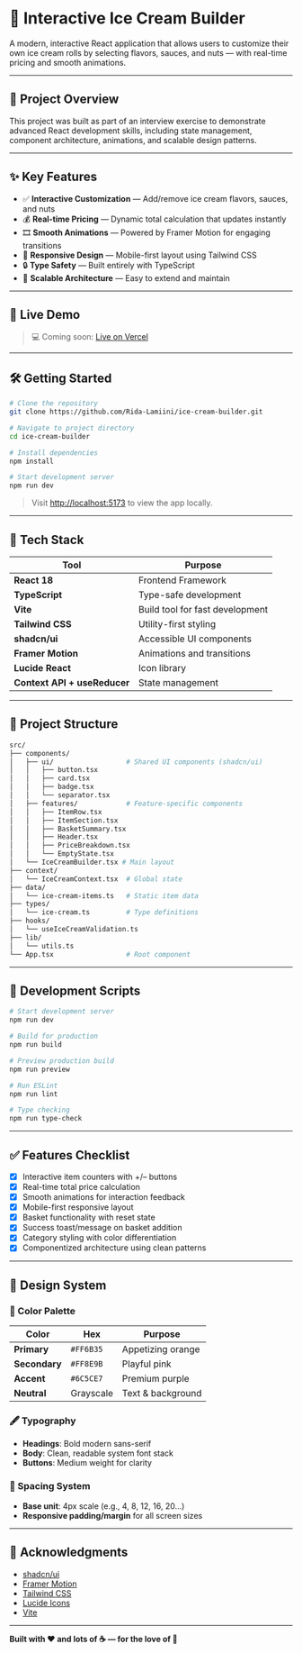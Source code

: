 # 🍦 Interactive Ice Cream Builder

A modern, interactive React application that allows users to customize their own ice cream rolls by selecting flavors, sauces, and nuts — with real-time pricing and smooth animations.

---

## 🎯 Project Overview

This project was built as part of an interview exercise to demonstrate advanced React development skills, including state management, component architecture, animations, and scalable design patterns.

---

## ✨ Key Features

- ✅ **Interactive Customization** — Add/remove ice cream flavors, sauces, and nuts  
- 💰 **Real-time Pricing** — Dynamic total calculation that updates instantly  
- 🎞️ **Smooth Animations** — Powered by Framer Motion for engaging transitions  
- 📱 **Responsive Design** — Mobile-first layout using Tailwind CSS  
- 🔒 **Type Safety** — Built entirely with TypeScript  
- 🧱 **Scalable Architecture** — Easy to extend and maintain  

---

## 🚀 Live Demo

> 💻 Coming soon: [Live on Vercel](https://your-demo-link.com)

---

## 🛠️ Getting Started

```bash
# Clone the repository
git clone https://github.com/Rida-Lamiini/ice-cream-builder.git

# Navigate to project directory
cd ice-cream-builder

# Install dependencies
npm install

# Start development server
npm run dev
```

> Visit [http://localhost:5173](http://localhost:5173) to view the app locally.

---

## 🧰 Tech Stack

| Tool            | Purpose                           |
|----------------|------------------------------------|
| **React 18**    | Frontend Framework                 |
| **TypeScript**  | Type-safe development              |
| **Vite**        | Build tool for fast development    |
| **Tailwind CSS**| Utility-first styling              |
| **shadcn/ui**   | Accessible UI components           |
| **Framer Motion** | Animations and transitions       |
| **Lucide React**| Icon library                       |
| **Context API + useReducer** | State management      |

---

## 📁 Project Structure

```bash
src/
├── components/
│   ├── ui/                  # Shared UI components (shadcn/ui)
│   │   ├── button.tsx
│   │   ├── card.tsx
│   │   ├── badge.tsx
│   │   └── separator.tsx
│   ├── features/            # Feature-specific components
│   │   ├── ItemRow.tsx
│   │   ├── ItemSection.tsx
│   │   ├── BasketSummary.tsx
│   │   ├── Header.tsx
│   │   ├── PriceBreakdown.tsx
│   │   └── EmptyState.tsx
│   └── IceCreamBuilder.tsx # Main layout
├── context/
│   └── IceCreamContext.tsx  # Global state
├── data/
│   └── ice-cream-items.ts   # Static item data
├── types/
│   └── ice-cream.ts         # Type definitions
├── hooks/
│   └── useIceCreamValidation.ts
├── lib/
│   └── utils.ts
└── App.tsx                  # Root component
```

---

## 🔧 Development Scripts

```bash
# Start development server
npm run dev

# Build for production
npm run build

# Preview production build
npm run preview

# Run ESLint
npm run lint

# Type checking
npm run type-check
```

---

## ✅ Features Checklist

- [x] Interactive item counters with +/– buttons  
- [x] Real-time total price calculation  
- [x] Smooth animations for interaction feedback  
- [x] Mobile-first responsive layout  
- [x] Basket functionality with reset state  
- [x] Success toast/message on basket addition  
- [x] Category styling with color differentiation  
- [x] Componentized architecture using clean patterns  

---

## 🎨 Design System

### 🎨 Color Palette

| Color      | Hex       | Purpose          |
|------------|-----------|------------------|
| **Primary**| `#FF6B35` | Appetizing orange |
| **Secondary**| `#FF8E9B` | Playful pink     |
| **Accent** | `#6C5CE7` | Premium purple   |
| **Neutral**| Grayscale | Text & background|

### 🖋 Typography

- **Headings**: Bold modern sans-serif  
- **Body**: Clean, readable system font stack  
- **Buttons**: Medium weight for clarity  

### 📏 Spacing System

- **Base unit**: 4px scale (e.g., 4, 8, 12, 16, 20…)  
- **Responsive padding/margin** for all screen sizes  

---

## 🙏 Acknowledgments

- [shadcn/ui](https://ui.shadcn.com)
- [Framer Motion](https://www.framer.com/motion/)
- [Tailwind CSS](https://tailwindcss.com/)
- [Lucide Icons](https://lucide.dev/)
- [Vite](https://vitejs.dev/)

---

**Built with ❤️ and lots of ☕ — for the love of 🍦**
